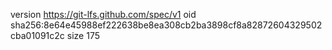 version https://git-lfs.github.com/spec/v1
oid sha256:8e64e45988ef222638be8ea308cb2ba3898cf8a82872604329502cba01091c2c
size 175
